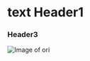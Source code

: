 # text Header1
### Header3
![Image of ori](https://static.wikia.nocookie.net/oriandtheblindforest/images/d/da/Ori_%28transparent%29.png/revision/latest?cb=20220525234120)
